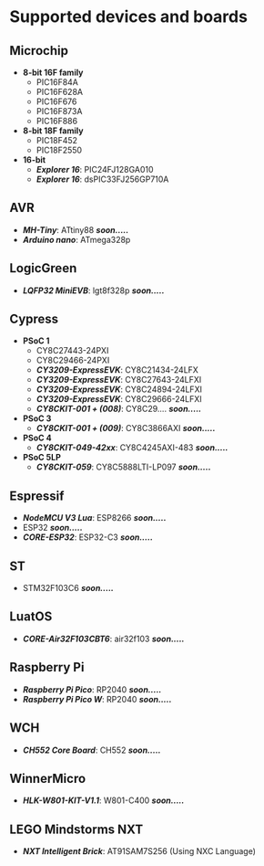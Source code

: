 # Supported devices and boards

## Microchip
- **8-bit 16F family**
    - PIC16F84A
    - PIC16F628A
    - PIC16F676
    - PIC16F873A
    - PIC16F886
- **8-bit 18F family**
    - PIC18F452
    - PIC18F2550
- **16-bit**
    - **_Explorer 16_**: PIC24FJ128GA010
    - **_Explorer 16_**: dsPIC33FJ256GP710A

## AVR
- **_MH-Tiny_**: ATtiny88 **_soon....._** 
- **_Arduino nano_**: ATmega328p

## LogicGreen 
- **_LQFP32 MiniEVB_**: lgt8f328p **_soon....._**

## Cypress

- **PSoC 1**
    - CY8C27443-24PXI
    - CY8C29466-24PXI
    - **_CY3209-ExpressEVK_**: CY8C21434-24LFX
    - **_CY3209-ExpressEVK_**: CY8C27643-24LFXI
    - **_CY3209-ExpressEVK_**: CY8C24894-24LFXI
    - **_CY3209-ExpressEVK_**: CY8C29666-24LFXI
    - **_CY8CKIT-001 + (008)_**: CY8C29.... **_soon....._**
- **PSoC 3**
    - **_CY8CKIT-001 + (009)_**: CY8C3866AXI **_soon....._**
- **PSoC 4**
  - **_CY8CKIT-049-42xx_**: CY8C4245AXI-483 **_soon....._**
- **PSoC 5LP**
    - **_CY8CKIT-059_**: CY8C5888LTI-LP097 **_soon....._**

## Espressif
- **_NodeMCU V3 Lua_**: ESP8266 **_soon....._**
- ESP32 **_soon....._**
- **_CORE-ESP32_**: ESP32-C3 **_soon....._**

## ST
- STM32F103C6 **_soon....._**

## LuatOS
- **_CORE-Air32F103CBT6_**: air32f103 **_soon....._**

## Raspberry Pi
- **_Raspberry Pi Pico_**: RP2040 **_soon....._**
- **_Raspberry Pi Pico W_**: RP2040 **_soon....._**

## WCH
- **_CH552 Core Board_**: CH552 **_soon....._**

## WinnerMicro
- **_HLK-W801-KIT-V1.1_**: W801-C400 **_soon....._**

## LEGO Mindstorms NXT
- **_NXT Intelligent Brick_**: AT91SAM7S256 (Using NXC Language)

